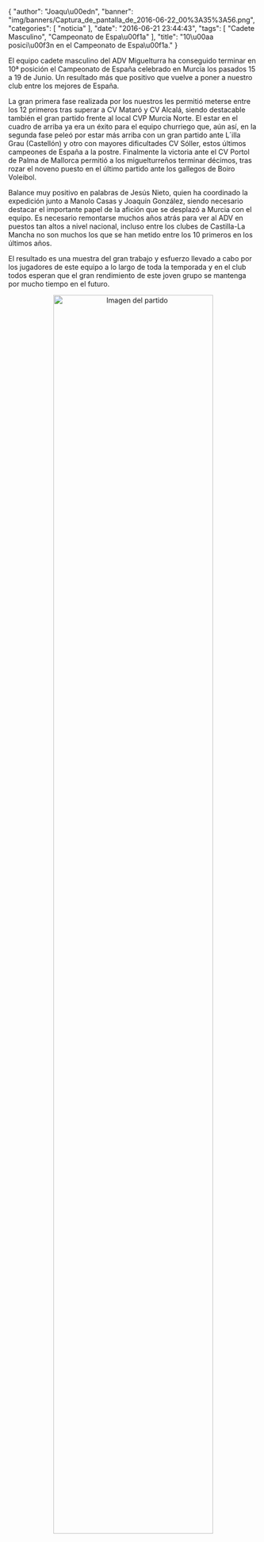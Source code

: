 {
  "author": "Joaqu\u00edn", 
  "banner": "img/banners/Captura_de_pantalla_de_2016-06-22_00%3A35%3A56.png", 
  "categories": [
    "noticia"
  ], 
  "date": "2016-06-21 23:44:43", 
  "tags": [
    "Cadete Masculino", 
    "Campeonato de Espa\u00f1a"
  ], 
  "title": "10\u00aa posici\u00f3n en el Campeonato de Espa\u00f1a."
}

El equipo cadete masculino del ADV Miguelturra ha conseguido terminar en 10ª posición el Campeonato de España celebrado en Murcia los pasados 15 a 19 de Junio. Un resultado más que positivo que vuelve a poner a nuestro club entre los mejores de España.

La gran primera fase realizada por los nuestros les permitió meterse entre los 12 primeros tras superar a CV Mataró y CV Alcalá, siendo destacable también el gran partido frente al local CVP Murcia Norte. El estar en el cuadro de arriba ya era un éxito para el equipo churriego que, aún así, en la segunda fase peleó por estar más arriba con un gran partido ante L´illa Grau (Castellón) y otro con mayores dificultades CV Sóller, estos últimos campeones de España a la postre. Finalmente la victoria ante el CV Portol de Palma de Mallorca permitió a los miguelturreños terminar décimos, tras rozar el noveno puesto en el último partido ante los gallegos de Boiro Voleibol.

Balance muy positivo en palabras de Jesús Nieto, quien ha coordinado la expedición junto a Manolo Casas y Joaquín González, siendo necesario destacar el importante papel de la afición que se desplazó a Murcia con el equipo. Es necesario remontarse muchos años atrás para ver al ADV en puestos tan altos a nivel nacional, incluso entre los clubes de Castilla-La Mancha no son muchos los que se han metido entre los 10 primeros en los últimos años.

El resultado es una muestra del gran trabajo y esfuerzo llevado a cabo por los jugadores de este equipo a lo largo de toda la temporada y en el club todos esperan que el gran rendimiento de este joven grupo se mantenga por mucho tiempo en el futuro.

<center>
<a target="_new" href="http://www.advmiguelturra.org/drupal/sites/default/files/Captura%20de%20pantalla%20de%202016-06-22%2000%3A35%3A56.png"> 
<img alt="Imagen del partido" width="80%" align="center" src="http://www.advmiguelturra.org/drupal/sites/default/files/Captura%20de%20pantalla%20de%202016-06-22%2000%3A35%3A56.png"/> </a> </center> 


